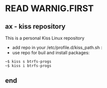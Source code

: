 # READ WARNIG.FIRST

## ax - kiss repository
This is a personal Kiss Linux repository

- add repo in your /etc/profile.d/kiss_path.sh :
- use repo for buil and install packages:

```
~$ kiss s btrfs-progs 
~$ kiss i btrfs-progs
```

## end
